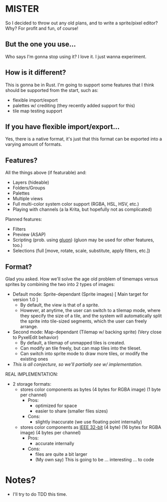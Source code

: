 # MISTER

So I decided to throw out any old plans, and to write a sprite/pixel editor? Why?
For profit and fun, of course!

## But the one you use...

Who says I'm gonna stop using it? I love it. I just wanna experiment.

## How is it different?

This is gonna be in Rust. I'm going to support some features that I think should be supported from the start, such as:
  - flexible import/export
  - palettes w/ crediting (they recently added support for this)
  - tile map testing support

## If you have flexible import/export...

Yes, there is a native format, it's just that this format can be exported into a varying amount of formats.

## Features?

All the things above (if featurable) and:
- Layers (hideable)
- Folders/Groups
- Palettes
- Multiple views
- Full multi-color system color support (RGBA, HSL, HSV, etc.)
- Playing with channels (a la Krita, but hopefully not as complicated)

Planned features:
- Filters
- Preview (ASAP)
- Scripting (prob. using [gluon](https://github.com/gluon-lang/gluon)) (gluon may be used for other features, too.)
- Selections (full [move, rotate, scale, substitute, apply filters, etc.])

## Format?

Glad you asked.
How we'll solve the age old problem of timemaps versus sprites by combining the two into 2 types of images:
  - Default mode: Sprite-dependant (Sprite images) [ Main target for version 1.0 ]
    - By default, the view is that of a sprite.
    - However, at anytime, the user can switch to a tilemap mode, where they specify the size of a tile, and the system will automatically split the sprite into tile-sized segments, which the user can freely arrange.
  - Second mode: Map-dependant (Tilemap w/ backing sprite) (Very close to PyxelEdit behavior)
    - By default, a tilemap of unmapped tiles is created.
    - Can modify an tile freely, but can map tiles into the tileset.
    - Can switch into sprite mode to draw more tiles, or modify the existing ones
  - *This is all conjecture, so we'll partially see w/ implementation.*

REAL IMPLEMENTATION:

- 2 storage formats:
  - stores color components as bytes (4 bytes for RGBA image) (1 byte per channel)
    - Pros:
      - optimized for space
      - easier to share (smaller files sizes)
    - Cons:
      - slightly inaccurate (we use floating point internally)
  - stores color components as [IEEE 32-bit](https://en.wikipedia.org/wiki/Single-precision_floating-point_format) (4 byte) (16 bytes for RGBA image) (4 bytes per channel)
    - Pros:
      - accurate internally
    - Cons:
      - files are quite a bit larger
      - (My own say) This is going to be ... interesting ... to code

# Notes?

- I'll try to do TDD this time.
